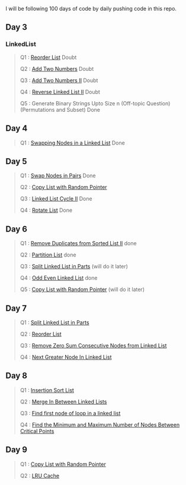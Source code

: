 I will be following 100 days of code by daily pushing code in this repo.

## Day 3

### LinkedList
 
> Q1 : [Reorder List](https://leetcode.com/problems/reorder-list/) Doubt
>
> Q2 : [Add Two Numbers](https://leetcode.com/problems/add-two-numbers/) Doubt
> 
> Q3 : [Add Two Numbers II](https://leetcode.com/problems/add-two-numbers-ii/) Doubt
> 
> Q4 : [Reverse Linked List II](https://leetcode.com/problems/reverse-linked-list-ii/) Doubt
> 
> Q5 : Generate Binary Strings Upto Size n (Off-topic Question)(Permutations and Subset) Done

## Day 4

> Q1 : [Swapping Nodes in a Linked List](https://leetcode.com/problems/swapping-nodes-in-a-linked-list/) Done
>

## Day 5

> Q1 : [Swap Nodes in Pairs](https://leetcode.com/problems/swap-nodes-in-pairs/) Done
>
> Q2 : [Copy List with Random Pointer](https://leetcode.com/problems/copy-list-with-random-pointer/) 
> 
> Q3 : [Linked List Cycle II](https://leetcode.com/problems/linked-list-cycle-ii/) Done
> 
> Q4 : [Rotate List](https://leetcode.com/problems/rotate-list/) Done

## Day 6

> Q1 : [Remove Duplicates from Sorted List II](https://leetcode.com/problems/remove-duplicates-from-sorted-list-ii/)  done
>
> Q2 : [Partition List](https://leetcode.com/problems/partition-list/)   done
> 
> Q3 : [Split Linked List in Parts](https://leetcode.com/problems/split-linked-list-in-parts/)   (will do it later)
> 
> Q4 : [Odd Even Linked List](https://leetcode.com/problems/odd-even-linked-list/)  done
> 
> Q5 : [Copy List with Random Pointer](https://leetcode.com/problems/copy-list-with-random-pointer/)   (will do it later)

## Day 7

> Q1 : [Split Linked List in Parts](https://leetcode.com/problems/split-linked-list-in-parts/) 
>
> Q2 : [Reorder List](https://leetcode.com/problems/reorder-list/)
> 
> Q3 : [Remove Zero Sum Consecutive Nodes from Linked List](https://leetcode.com/problems/remove-zero-sum-consecutive-nodes-from-linked-list/)
> 
> Q4 : [Next Greater Node In Linked List](https://leetcode.com/problems/next-greater-node-in-linked-list/)
> 

## Day 8

> Q1 : [Insertion Sort List](https://leetcode.com/problems/insertion-sort-list/)
>
> Q2 : [Merge In Between Linked Lists](https://leetcode.com/problems/merge-in-between-linked-lists/)
> 
> Q3 : [Find first node of loop in a linked list](https://www.geeksforgeeks.org/find-first-node-of-loop-in-a-linked-list/)
> 
> Q4 : [Find the Minimum and Maximum Number of Nodes Between Critical Points](https://leetcode.com/problems/find-the-minimum-and-maximum-number-of-nodes-between-critical-points/)
>

## Day 9

> Q1 : [Copy List with Random Pointer](https://leetcode.com/problems/copy-list-with-random-pointer/)
> 
> Q2 : [LRU Cache](https://leetcode.com/problems/lru-cache/)
>
